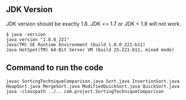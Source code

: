
## JDK Version

JDK version should be exactly 1.8. JDK <= 1.7 or JDK < 1.8 will not work.

	$ java -version
	java version "1.8.0_221"
	Java(TM) SE Runtime Environment (build 1.8.0_221-b11)
	Java HotSpot(TM) 64-Bit Server VM (build 25.221-b11, mixed mode)


## Command to run the code

	javac SortingTechniqueComparison.java Sort.java InsertionSort.java HeapSort.java MergeSort.java ModifiedQuickSort.java QuickSort.java
	java -classpath ../.. com.project.SortingTechniqueComparison

